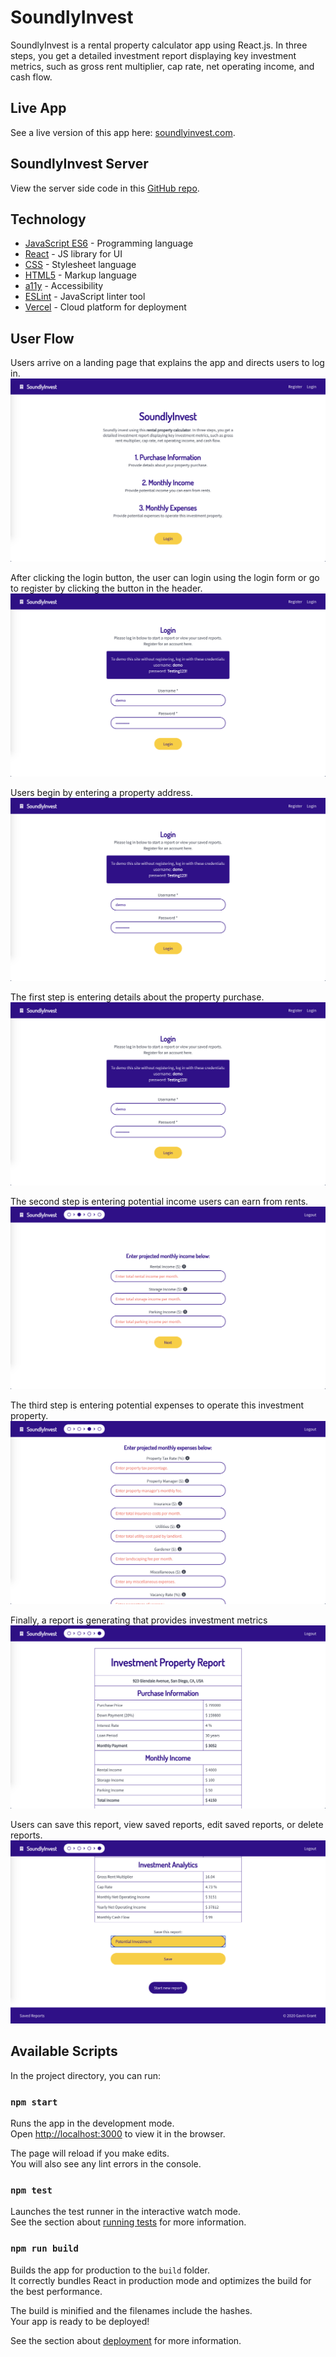 # SoundlyInvest

SoundlyInvest is a rental property calculator app using React.js. In three steps, you get a detailed investment report displaying key investment metrics, such as gross rent multiplier, cap rate, net operating income, and cash flow.

## Live App

See a live version of this app here: [soundlyinvest.com](https://soundlyinvest.com/).

## SoundlyInvest Server

View the server side code in this [GitHub repo](https://github.com/gavinmgrant/soundlyinvest-api).

## Technology

* [JavaScript ES6](https://www.javascript.com/) - Programming language
* [React](https://reactjs.org/) - JS library for UI
* [CSS](https://developer.mozilla.org/en-US/docs/Web/CSS) - Stylesheet language
* [HTML5](https://developer.mozilla.org/en-US/docs/Web/Guide/HTML/HTML5) - Markup language
* [a11y](https://www.a11yproject.com/) - Accessibility
* [ESLint](https://eslint.org/) - JavaScript linter tool
* [Vercel](https://vercel.com/) - Cloud platform for deployment

## User Flow

Users arrive on a landing page that explains the app and directs users to log in.<br>
![User flow screenshot of the SoundlyInvest app](./src/images/user-flow_1.png)

After clicking the login button, the user can login using the login form or go to register by clicking the button in the header.<br>
![User flow screenshot of the SoundlyInvest app](./src/images/user-flow_2.png)

Users begin by entering a property address.<br>
![User flow screenshot of the SoundlyInvest app](./src/images/user-flow_3.png)

The first step is entering details about the property purchase.<br>
![User flow screenshot of the SoundlyInvest app](./src/images/user-flow_4.png)

The second step is entering potential income users can earn from rents.<br>
![User flow screenshot of the SoundlyInvest app](./src/images/user-flow_5.png)

The third step is entering potential expenses to operate this investment property.<br>
![User flow screenshot of the SoundlyInvest app](./src/images/user-flow_6.png)

Finally, a report is generating that provides investment metrics<br>
![User flow screenshot of the SoundlyInvest app](./src/images/user-flow_7.png)

Users can save this report, view saved reports, edit saved reports, or delete reports.<br>
![User flow screenshot of the SoundlyInvest app](./src/images/user-flow_8.png)

## Available Scripts

In the project directory, you can run:

### `npm start`

Runs the app in the development mode.<br />
Open [http://localhost:3000](http://localhost:3000) to view it in the browser.

The page will reload if you make edits.<br />
You will also see any lint errors in the console.

### `npm test`

Launches the test runner in the interactive watch mode.<br />
See the section about [running tests](https://facebook.github.io/create-react-app/docs/running-tests) for more information.

### `npm run build`

Builds the app for production to the `build` folder.<br />
It correctly bundles React in production mode and optimizes the build for the best performance.

The build is minified and the filenames include the hashes.<br />
Your app is ready to be deployed!

See the section about [deployment](https://facebook.github.io/create-react-app/docs/deployment) for more information.